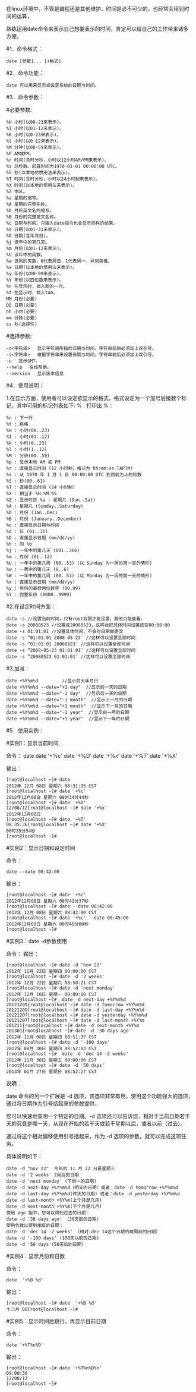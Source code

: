 在linux环境中，不管是编程还是其他维护，时间是必不可少的，也经常会用到时间的运算，

熟练运用date命令来表示自己想要表示的时间，肯定可以给自己的工作带来诸多方便。

#1．命令格式：

    date [参数]... [+格式]

#2．命令功能：

    date 可以用来显示或设定系统的日期与时间。

#3．命令参数：

#必要参数:

    %H 小时(以00-23来表示)。 
    %I 小时(以01-12来表示)。 
    %K 小时(以0-23来表示)。 
    %l 小时(以0-12来表示)。 
    %M 分钟(以00-59来表示)。 
    %P AM或PM。 
    %r 时间(含时分秒，小时以12小时AM/PM来表示)。 
    %s 总秒数。起算时间为1970-01-01 00:00:00 UTC。 
    %S 秒(以本地的惯用法来表示)。 
    %T 时间(含时分秒，小时以24小时制来表示)。 
    %X 时间(以本地的惯用法来表示)。 
    %Z 市区。 
    %a 星期的缩写。 
    %A 星期的完整名称。 
    %b 月份英文名的缩写。 
    %B 月份的完整英文名称。 
    %c 日期与时间。只输入date指令也会显示同样的结果。 
    %d 日期(以01-31来表示)。 
    %D 日期(含年月日)。 
    %j 该年中的第几天。 
    %m 月份(以01-12来表示)。 
    %U 该年中的周数。 
    %w 该周的天数，0代表周日，1代表周一，异词类推。 
    %x 日期(以本地的惯用法来表示)。 
    %y 年份(以00-99来表示)。 
    %Y 年份(以四位数来表示)。 
    %n 在显示时，插入新的一行。 
    %t 在显示时，插入tab。 
    MM 月份(必要) 
    DD 日期(必要) 
    hh 小时(必要) 
    mm 分钟(必要)
    ss 秒(选择性) 

#选择参数:

    -d<字符串> 　显示字符串所指的日期与时间。字符串前后必须加上双引号。 
    -s<字符串> 　根据字符串来设置日期与时间。字符串前后必须加上双引号。 
    -u 　显示GMT。 
    --help 　在线帮助。 
    --version 　显示版本信息 

#4．使用说明：

1.在显示方面，使用者可以设定欲显示的格式，格式设定为一个加号后接数个标记，其中可用的标记列表如下: % :  打印出 %：

    %n : 下一行
    %t : 跳格
    %H : 小时(00..23)
    %I : 小时(01..12)
    %k : 小时(0..23)
    %l : 小时(1..12)
    %M : 分钟(00..59)
    %p : 显示本地 AM 或 PM
    %r : 直接显示时间 (12 小时制，格式为 hh:mm:ss [AP]M)
    %s : 从 1970 年 1 月 1 日 00:00:00 UTC 到目前为止的秒数
    %S : 秒(00..61)
    %T : 直接显示时间 (24 小时制)
    %X : 相当于 %H:%M:%S
    %Z : 显示时区 %a : 星期几 (Sun..Sat)
    %A : 星期几 (Sunday..Saturday)
    %b : 月份 (Jan..Dec)
    %B : 月份 (January..December)
    %c : 直接显示日期与时间
    %d : 日 (01..31)
    %D : 直接显示日期 (mm/dd/yy)
    %h : 同 %b
    %j : 一年中的第几天 (001..366)
    %m : 月份 (01..12)
    %U : 一年中的第几周 (00..53) (以 Sunday 为一周的第一天的情形)
    %w : 一周中的第几天 (0..6)
    %W : 一年中的第几周 (00..53) (以 Monday 为一周的第一天的情形)
    %x : 直接显示日期 (mm/dd/yy)
    %y : 年份的最后两位数字 (00.99)
    %Y : 完整年份 (0000..9999)

#2.在设定时间方面：

    date -s //设置当前时间，只有root权限才能设置，其他只能查看。
    date -s 20080523 //设置成20080523，这样会把具体时间设置成空00:00:00
    date -s 01:01:01 //设置具体时间，不会对日期做更改
    date -s “01:01:01 2008-05-23″ //这样可以设置全部时间
    date -s “01:01:01 20080523″ //这样可以设置全部时间
    date -s “2008-05-23 01:01:01″ //这样可以设置全部时间
    date -s “20080523 01:01:01″ //这样可以设置全部时间

#3.加减：

    date +%Y%m%d         //显示前天年月日
    date +%Y%m%d --date="+1 day"  //显示前一天的日期
    date +%Y%m%d --date="-1 day"  //显示后一天的日期
    date +%Y%m%d --date="-1 month"  //显示上一月的日期
    date +%Y%m%d --date="+1 month"  //显示下一月的日期
    date +%Y%m%d --date="-1 year"  //显示前一年的日期
    date +%Y%m%d --date="+1 year"  //显示下一年的日期

#5．使用实例：

#实例1：显示当前时间

命令：
    date
    date '+%c'
    date '+%D'
    date '+%x'
    date '+%T'
    date '+%X'

输出：

    [root@localhost ~]# date
    2012年 12月 08日 星期六 08:31:35 CST
    [root@localhost ~]# date '+%c'
    2012年12月08日 星期六 08时34分44秒
    [root@localhost ~]# date '+%D'
    12/08/12[root@localhost ~]# date '+%x'
    2012年12月08日
    [root@localhost ~]# date '+%T'
    08:35:36[root@localhost ~]# date '+%X'
    08时35分54秒
    [root@localhost ~]#

#实例2：显示日期和设定时间

命令：

    date --date 08:42:00

输出：

    [root@localhost ~]# date '+%c'
    2012年12月08日 星期六 08时41分37秒
    [root@localhost ~]# date --date 08:42:00
    2012年 12月 08日 星期六 08:42:00 CST
    [root@localhost ~]# date '+%c' --date 08:45:00
    2012年12月08日 星期六 08时45分00秒
    [root@localhost ~]#

#实例3：date -d参数使用

命令：
输出：

    [root@localhost ~]# date -d "nov 22"
    2012年 11月 22日 星期四 00:00:00 CST
    [root@localhost ~]# date -d '2 weeks'
    2012年 12月 22日 星期六 08:50:21 CST
    [root@localhost ~]# date -d 'next monday'
    2012年 12月 10日 星期一 00:00:00 CST
    [root@localhost ~]#  date -d next-day +%Y%m%d
    20121209[root@localhost ~]# date -d tomorrow +%Y%m%d
    20121209[root@localhost ~]# date -d last-day +%Y%m%d
    20121207[root@localhost ~]# date -d yesterday +%Y%m%d
    20121207[root@localhost ~]# date -d last-month +%Y%m
    201211[root@localhost ~]# date -d next-month +%Y%m
    201301[root@localhost ~]# date -d '30 days ago' 
    2012年 11月 08日 星期四 08:51:37 CST
    [root@localhost ~]# date -d '-100 days' 
    2012年 08月 30日 星期四 08:52:03 CST
    [root@localhost ~]#  date -d 'dec 14 -2 weeks'
    2012年 11月 30日 星期五 00:00:00 CST
    [root@localhost ~]# date -d '50 days'
    2013年 01月 27日 星期日 08:52:27 CST

说明：

date 命令的另一个扩展是 -d 选项，该选项非常有用。使用这个功能强大的选项，通过将日期作为引号括起来的参数提供，

您可以快速地查明一个特定的日期。-d 选项还可以告诉您，相对于当前日期若干天的究竟是哪一天，从现在开始的若干天或若干星期以后，或者以前（过去）。

通过将这个相对偏移使用引号括起来，作为 -d 选项的参数，就可以完成这项任务。

具体说明如下：

    date -d "nov 22"  今年的 11 月 22 日是星期三
    date -d '2 weeks' 2周后的日期
    date -d 'next monday' (下周一的日期)
    date -d next-day +%Y%m%d（明天的日期）或者：date -d tomorrow +%Y%m%d
    date -d last-day +%Y%m%d(昨天的日期) 或者：date -d yesterday +%Y%m%d
    date -d last-month +%Y%m(上个月是几月)
    date -d next-month +%Y%m(下个月是几月)
    使用 ago 指令，您可以得到过去的日期：
    date -d '30 days ago' （30天前的日期）
    使用负数以得到相反的日期：
    date -d 'dec 14 -2 weeks' （相对:dec 14这个日期的两周前的日期）
    date -d '-100 days' (100天以前的日期)
    date -d '50 days'(50天后的日期)

#实例4：显示月份和日数

命令：

    date  '+%B %d'

输出：

    [root@localhost ~]# date  '+%B %d' 
    十二月 08[root@localhost ~]#

#实例5：显示时间后跳行，再显示目前日期 

命令：

    date '+%T%n%D'

输出：

    [root@localhost ~]# date '+%T%n%D%n'
    09:00:30
    12/08/12
    [root@localhost ~]#
